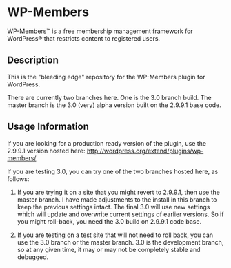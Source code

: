 # WP-Members #

WP-Members&trade; is a free membership management framework for WordPress&reg; that restricts content to registered users.

## Description ##

This is the "bleeding edge" repository for the WP-Members plugin for WordPress.

There are currently two branches here.  One is the 3.0 branch build.  The master branch is the 3.0 (very) alpha version built on the 2.9.9.1 base code.

## Usage Information ##

If you are looking for a production ready version of the plugin, use the 2.9.9.1 version hosted here:
http://wordpress.org/extend/plugins/wp-members/

If you are testing 3.0, you can try one of the two branches hosted here, as follows:

1. If you are trying it on a site that you might revert to 2.9.9.1, then use the master branch. I have made adjustments to the install in this branch to keep the previous settings intact.  The final 3.0 will use new settings which will update and overwrite current settings of earlier versions. So if you might roll-back, you need the 3.0 build on 2.9.9.1 code base.

2. If you are testing on a test site that will not need to roll back, you can use the 3.0 branch or the master branch.  3.0 is the development branch, so at any given time, it may or may not be completely stable and debugged.